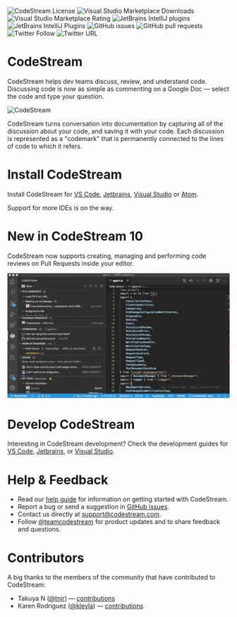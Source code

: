 ![CodeStream License](https://camo.githubusercontent.com/e598ad1eb231cf59972c992c00dbb0dbb26dd8f6/68747470733a2f2f696d672e736869656c64732e696f2f62616467652f6c6963656e73652d4170616368652d626c75652e737667) ![Visual Studio Marketplace Downloads](https://img.shields.io/visual-studio-marketplace/d/CodeStream.codestream?label=vscode%20downloads) ![Visual Studio Marketplace Rating](https://img.shields.io/visual-studio-marketplace/r/CodeStream.codestream?label=vscode%20rating) ![JetBrains IntelliJ plugins](https://img.shields.io/jetbrains/plugin/d/12206-codestream-github-gitlab-bitbucket-prs-and-code-review?label=jetbrains%20downloads) ![JetBrains IntelliJ Plugins](https://img.shields.io/jetbrains/plugin/r/rating/12206-codestream-github-gitlab-bitbucket-prs-and-code-review?label=jetbrains%20rating) ![GitHub issues](https://img.shields.io/github/issues/TeamCodeStream/codestream) ![GitHub pull requests](https://img.shields.io/github/issues-pr/TeamCodeStream/codestream) ![Twitter Follow](https://img.shields.io/twitter/follow/teamcodestream?style=social) ![Twitter URL](https://img.shields.io/twitter/url?style=social&url=https%3A%2F%2Fcodestream.com)

# CodeStream

CodeStream helps dev teams discuss, review, and understand code. Discussing code is now as simple as commenting on a Google Doc — select the code and type your question.

![CodeStream](https://raw.githubusercontent.com/TeamCodeStream/CodeStream/master/images/animated/SpatialVSC2.gif)

CodeStream turns conversation into documentation by capturing all of the discussion about your code, and saving it with your code. Each discussion is represented as a "codemark" that is permanently connected to the lines of code to which it refers.

# Install CodeStream

Install CodeStream for [VS Code](https://marketplace.visualstudio.com/items?itemName=CodeStream.codestream), [Jetbrains](https://plugins.jetbrains.com/plugin/12206-codestream), [Visual Studio](https://marketplace.visualstudio.com/items?itemName=CodeStream.codestream-vs) or [Atom](https://atom.io/packages/codestream).

Support for more IDEs is on the way.

# New in CodeStream 10

CodeStream now supports creating, managing and performing code reviews on Pull Requests inside your editor.

![Pull Request](https://raw.githubusercontent.com/TeamCodeStream/codestream-guide/develop/docs/src/assets/images/animated/PullRequest-VSC.gif)

# Develop CodeStream
Interesting in CodeStream development? Check the development guides for [VS Code](vscode/docs/dev.md), [Jetbrains](jb/docs/dev.md), or [Visual Studio](vs/docs/dev.md).

# Help & Feedback

* Read our [help guide](https://docs.newrelic.com/docs/codestream/) for information on getting started with CodeStream. 
* Report a bug or send a suggestion in [GitHub issues](https://github.com/TeamCodeStream/CodeStream/issues).
* Contact us directly at support@codestream.com.
* Follow [@teamcodestream](http://twitter.com/teamcodestream) for product updates and to share feedback and questions.

# Contributors

A big thanks to the members of the community that have contributed to CodeStream:

- Takuya N ([@tnir](https://github.com/tnir)) &mdash; [contributions](https://github.com/TeamCodeStream/codestream/commits?author=tnir) 
- Karen Rodriguez ([@kleyla](https://github.com/kleyla)) &mdash; [contributions](https://github.com/TeamCodeStream/codestream/commits?author=kleyla)

